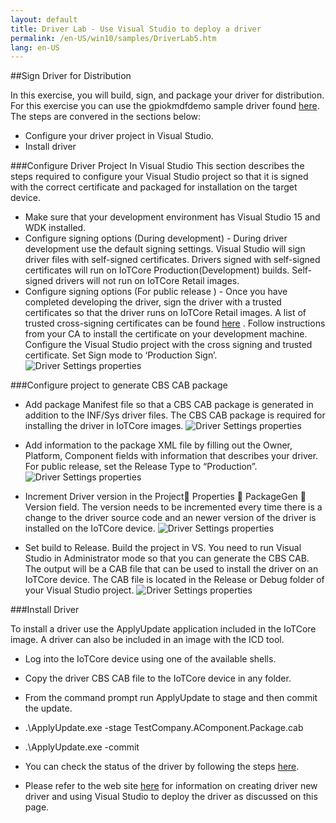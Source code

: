 ```yaml
---
layout: default
title: Driver Lab - Use Visual Studio to deploy a driver
permalink: /en-US/win10/samples/DriverLab5.htm
lang: en-US
---
```


##Sign Driver for Distribution

In this exercise, you will build, sign, and package your driver for distribution.
For this exercise you can use the gpiokmdfdemo sample driver found [here](https://github.com/ms-iot/samples/tree/develop/DriverSamples).
The steps are convered in the sections below:

* Configure your driver project in Visual Studio. 
* Install driver


###Configure Driver Project In Visual Studio
This section describes the steps required to configure your Visual Studio project so that it is signed with the correct certificate and packaged for installation on the target device.

* Make sure that your development environment has Visual Studio 15 and WDK installed.
* Configure signing options (During development) - During driver development use the default signing settings. Visual Studio will sign driver files with self-signed certificates. Drivers signed with self-signed certificates will run on IoTCore Production(Development) builds. Self-signed drivers will not run on IoTCore Retail images. 
* Configure signing options (For public release ) - Once you have completed developing the driver, sign the driver with a trusted certificates so that the driver runs on IoTCore Retail images. A list of trusted cross-signing certificates can be found [here](https://msdn.microsoft.com/en-us/library/windows/hardware/dn170454(v=vs.85).aspx) .
 Follow instructions from your CA to install the certificate on your development machine.
Configure the Visual Studio project with the cross signing and trusted certificate. Set Sign mode to ‘Production Sign’.
    ![Driver Settings properties]({{site.baseurl}}/images/DriverLab/D51.jpg)


###Configure project to generate CBS CAB package
* Add package Manifest file so that a CBS CAB package is generated in addition to the INF/Sys driver files.  The CBS CAB package is required for installing the driver in IoTCore images.
    ![Driver Settings properties]({{site.baseurl}}/images/DriverLab/D53.jpg)

* Add information to the package XML file by filling out the Owner, Platform, Component fields with information that describes your driver.  For public release, set the Release Type to “Production”.
    ![Driver Settings properties]({{site.baseurl}}/images/DriverLab/D54.jpg)

* Increment Driver version in the Project Properties  PackageGen  Version field.  The version needs to be incremented every time there is a change to the driver source code and an newer version of the driver is installed on the IoTCore device.
    ![Driver Settings properties]({{site.baseurl}}/images/DriverLab/D55.jpg)


* Set build to Release.  Build the project in VS.  You need to run Visual Studio in Administrator mode so that you can generate the CBS CAB.  The output will be a CAB file that can be used to install the driver on an IoTCore device.  The CAB file is located in the Release or Debug folder of your Visual Studio project.
    ![Driver Settings properties]({{site.baseurl}}/images/DriverLab/D56.jpg)

###Install Driver

To install a driver use the ApplyUpdate application included in the IoTCore image.  A driver can also be included in an image with the ICD tool. 

* Log into the IoTCore device using one of the available shells.
* Copy the driver CBS CAB file to the IoTCore device in any folder.
* From the command prompt run ApplyUpdate to stage and then commit the update.
* .\ApplyUpdate.exe -stage TestCompany.AComponent.Package.cab
* .\ApplyUpdate.exe -commit


* You can check the status of the driver by following the steps [here]({{site.baseurl}}/{{page.lang}}/win10/samples/DriverLab3.htm).
* Please refer to the web site [here](https://msdn.microsoft.com/en-US/windows/hardware/dn913721(v=vs.8.5).aspx) for information on creating driver new driver and using Visual Studio to deploy the driver as discussed on this page.
